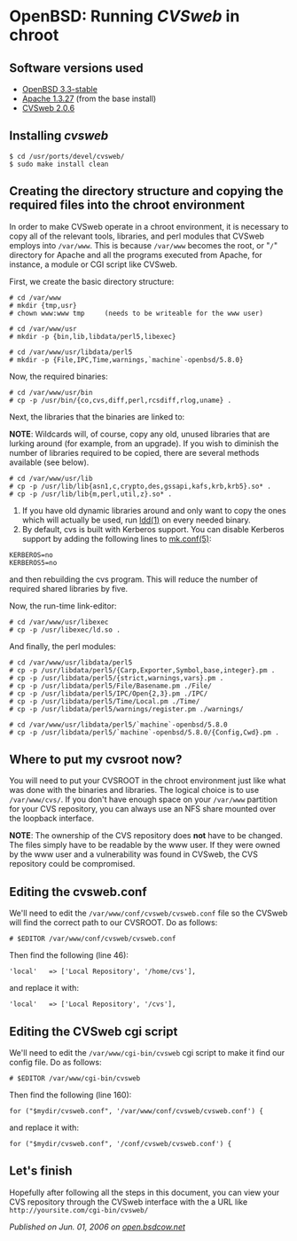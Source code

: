 # OpenBSD: Running *CVSweb* in chroot

## Software versions used

- [OpenBSD 3.3-stable](http://www.openbsd.org/)
- [Apache 1.3.27](http://www.apache.org/) (from the base install)
- [CVSweb 2.0.6](http://www.freebsd.org/projects/cvsweb.html)

## Installing *cvsweb*

```
$ cd /usr/ports/devel/cvsweb/
$ sudo make install clean
```
## Creating the directory structure and copying the required files into the chroot environment

In order to make CVSweb operate in a chroot environment, it is necessary to copy all of the
relevant tools, libraries, and perl modules that CVSweb employs into `/var/www`.
This is because `/var/www` becomes the root, or "`/`" directory for Apache and all the programs executed
from Apache, for instance, a module or CGI script like CVSweb.

First, we create the basic directory structure:
```
# cd /var/www
# mkdir {tmp,usr}
# chown www:www tmp     (needs to be writeable for the www user)

# cd /var/www/usr
# mkdir -p {bin,lib,libdata/perl5,libexec}

# cd /var/www/usr/libdata/perl5
# mkdir -p {File,IPC,Time,warnings,`machine`-openbsd/5.8.0}
```  

Now, the required binaries:
```
# cd /var/www/usr/bin
# cp -p /usr/bin/{co,cvs,diff,perl,rcsdiff,rlog,uname} .
```

Next, the libraries that the binaries are linked to:

**NOTE**: Wildcards will, of course, copy any old, unused libraries
that are lurking around (for example, from an upgrade). If you wish to diminish
the number of libraries required to be copied, there are several methods available (see below).

```
# cd /var/www/usr/lib
# cp -p /usr/lib/lib{asn1,c,crypto,des,gssapi,kafs,krb,krb5}.so* .
# cp -p /usr/lib/lib{m,perl,util,z}.so* .
```

1. If you have old dynamic libraries around and only want to copy the ones which will actually be used, run [ldd(1)](http://www.openbsd.org/cgi-bin/man.cgi?query=ldd&sektion=1) on every needed binary.
1. By default, cvs is built with Kerberos support. You can disable Kerberos support by adding the following lines to [mk.conf(5)](http://www.openbsd.org/cgi-bin/man.cgi?query=mk.conf&sektion=5):

```
KERBEROS=no
KERBEROS5=no
```

and then rebuilding the cvs program. This will reduce the number of required shared libraries by five.

Now, the run-time link-editor:
```
# cd /var/www/usr/libexec
# cp -p /usr/libexec/ld.so .
```
And finally, the perl modules:
```
# cd /var/www/usr/libdata/perl5
# cp -p /usr/libdata/perl5/{Carp,Exporter,Symbol,base,integer}.pm .
# cp -p /usr/libdata/perl5/{strict,warnings,vars}.pm .
# cp -p /usr/libdata/perl5/File/Basename.pm ./File/
# cp -p /usr/libdata/perl5/IPC/Open{2,3}.pm ./IPC/
# cp -p /usr/libdata/perl5/Time/Local.pm ./Time/
# cp -p /usr/libdata/perl5/warnings/register.pm ./warnings/

# cd /var/www/usr/libdata/perl5/`machine`-openbsd/5.8.0
# cp -p /usr/libdata/perl5/`machine`-openbsd/5.8.0/{Config,Cwd}.pm .
```
## Where to put my cvsroot now?

You will need to put your CVSROOT in the chroot environment just like what was done with
the binaries and libraries. The logical choice is to use `/var/www/cvs/`.
If you don't have enough space on your `/var/www` partition for your CVS repository,
you can always use an NFS share mounted over the loopback interface.

**NOTE**: The ownership of the CVS repository does **not** have to be changed. The files simply
have to be readable by the www user. If they were owned by the www user and a vulnerability
was found in CVSweb, the CVS repository could be compromised.

## Editing the cvsweb.conf

We'll need to edit the `/var/www/conf/cvsweb/cvsweb.conf` file so the CVSweb will find the correct path to our CVSROOT. Do as follows:

```# $EDITOR /var/www/conf/cvsweb/cvsweb.conf```

Then find the following (line 46):

```'local'   => ['Local Repository', '/home/cvs'],```
  
and replace it with:

```'local'   => ['Local Repository', '/cvs'],```

## Editing the CVSweb cgi script

We'll need to edit the `/var/www/cgi-bin/cvsweb` cgi script to make it find our config file. Do as follows:

```# $EDITOR /var/www/cgi-bin/cvsweb```

Then find the following (line 160):

```for ("$mydir/cvsweb.conf", '/var/www/conf/cvsweb/cvsweb.conf') {```
  
and replace it with:

```for ("$mydir/cvsweb.conf", '/conf/cvsweb/cvsweb.conf') {```

## Let's finish

Hopefully after following all the steps in this document, you can view your CVS repository
through the CVSweb interface with the a URL like `http://yoursite.com/cgi-bin/cvsweb/`

*Published on Jun. 01, 2006 on [open.bsdcow.net](https://github.com/xsa/open.bsdcow.net/)*

